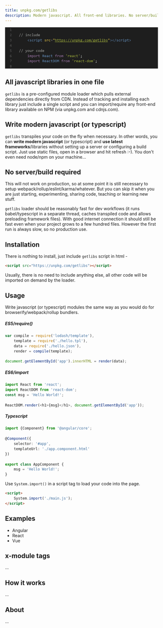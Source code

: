 ```yaml
---
title: unpkg.com/getlibs
description: Modern javascript. All front-end libraries. No server/build.
---
```



![Code preview](code.gif)

## All javascript libraries in one file

`getlibs` is a pre-configured module loader which pulls external dependencies directly from CDN. Instead of tracking and installing each library just include a single script and you can import/require any front-end library available on NPM (via unpkg.com and cdnjs.com).

## Write modern javascript (or typescript)

`getlibs` transpiles your code on the fly when necessary. 
In other words, you can __write modern javascript__ (or typescript) and __use latest frameworks__/libraries without setting up a server 
or configuring a build script. Just use static files, open in a browser and hit refresh :-). 
You don't even need node/npm on your machine...

## No server/build required

This will not work on production, so at some point it is still necessary to setup webpack/rollup/eslint/karma/whatever. 
But you can skip it when you are just starting, experimenting, sharing code, teaching or learning new stuff.

`getlibs` loader should be reasonably fast for dev workflows (it runs babel/typescript in a separate thread, caches transpiled code 
and allows preloading framework files). With good internet connection it should still be fast even when your project 
grows to a few hundred files. However the first run is always slow, so no production use.

## Installation

There is nothing to install, just include `getlibs` script in html -

```html
<script src="https://unpkg.com/getlibs"></script>
```
Usually, there is no need to include anything else, all other code will be imported on demand by the loader.

## Usage

Write javascript (or typescript) modules the same way as you would do for browserify/webpack/rollup bundlers. 

##### ES5/require()
```js
var compile = require('lodash/template'),
    template = require('./hello.tpl'),
    data = require('./hello.json'),
    render = compile(template);

document.getElementById('app').innerHTML = render(data);
```

##### ES6/import
```js
import React from 'react';
import ReactDOM from 'react-dom';
const msg = 'Hello World!';

ReactDOM.render(<h1>{msg}</h1>, document.getElementById('app'));
```

##### Typescript
```ts
import {Component} from '@angular/core';

@Component({
    selector: '#app',
    templateUrl: './app.component.html'
})

export class AppComponent {
    msg = 'Hello World!';
}
```

Use `System.import()` in a script tag to load your code into the page.
```html
<script>
    System.import('./main.js');
</script>
```

## Examples

- Angular
- React
- Vue

## x-module tags

...

## How it works

...

## About

...
